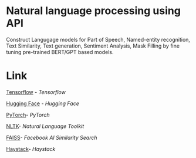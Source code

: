 
# Natural language processing using API

Construct Langugage models for Part of Speech, Named-entity recognition, Text Similarity, Text generation, Sentiment Analysis, Mask Filling
 by fine tuning pre-trained BERT/GPT based models.

# Link
[Tensorflow](https://www.tensorflow.org/api_docs) - _Tensorflow_

[Hugging Face](https://huggingface.co/) - _Hugging Face_

[PyTorch](https://pytorch.org/)- _PyTorch_

[NLTK](https://www.nltk.org/)- _Natural Language Toolkit_

[FAISS](https://ai.facebook.com/tools/faiss/)- _Facebook AI Similarity Search_

[Haystack](https://haystack.deepset.ai/overview/get-started)- _Haystack_

